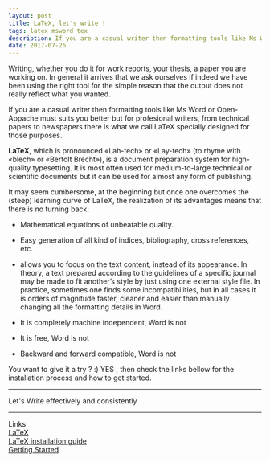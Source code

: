 ```yaml
---
layout: post
title: LaTeX, let's write !
tags: latex msword tex
description: If you are a casual writer then formatting tools like Ms Word or Open-Appache must suits you better but for profesional writers, from technical papers to newspapers there is what we call LaTeX specially designed for those purposes.
date: 2017-07-26
---
```


<p> Writing, whether you do it for work reports, your thesis, a paper you are working on.
In general it arrives that we ask ourselves if indeed we have been using the right  tool for the simple reason that the output does not really reflect what you wanted. </p>


If you are a casual writer then formatting tools like Ms Word or Open-Appache must suits you better but for profesional writers, from technical papers to newspapers there is what we call LaTeX specially designed for those purposes.

**LaTeX**, which is pronounced «Lah-tech» or «Lay-tech» (to rhyme with «blech» or «Bertolt Brecht»), is a document preparation system for high-quality typesetting. It is most often used for medium-to-large technical or scientific documents but it can be used for almost any form of publishing.

It may seem cumbersome, at the beginning but once one overcomes the (steep) learning curve of LaTeX, the realization of its advantages means that there is no turning back:

 * Mathematical equations of unbeatable quality.

 * Easy generation of all kind of indices, bibliography, cross references, etc.

 * allows you to focus on the text content, instead of its appearance. In theory, a text prepared according to the guidelines of a specific journal may be made to fit another’s style by just using one external style file. In practice, sometimes one finds some incompatibilities, but in all cases it is orders of magnitude faster, cleaner and easier than manually changing all the formatting details in Word.
 
 * It is completely machine independent, Word is not
 
 * It is free, Word is not
 
 * Backward and forward compatible, Word is not
 
 You want to give it a try ? :)  YES , then check the links bellow for the installation process and how to get started.
 <hr>
 Let's Write effectively and consistently
 <hr>
 
 Links <br>
 [LaTeX](https://en.wikipedia.org/wiki/LaTeX) <br>
 [LaTeX installation guide](https://www.latex-tutorial.com/installation/) <br>
 [Getting Started](http://www.maths.tcd.ie/~dwilkins/LaTeXPrimer/) <br>
